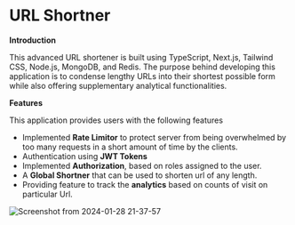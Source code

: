 
# URL Shortner

**Introduction**  

This advanced URL shortener is built using TypeScript, Next.js, Tailwind CSS, Node.js, MongoDB, and Redis. The purpose behind developing this application is to condense lengthy URLs into their shortest possible form while also offering supplementary analytical functionalities.

**Features**  

This application provides users with the following features  

- Implemented **Rate Limitor** to protect server from being overwhelmed by too many requests in a short amount of time by the clients.
- Authentication using **JWT Tokens**  
- Implemented **Authorization**, based on roles assigned to the user. 
- A **Global Shortner** that can be used to shorten url of any length.
- Providing feature to track the **analytics** based on counts of visit on particular Url.
  
![Screenshot from 2024-01-28 21-37-57](https://github.com/DikshakAdhikari/Url-Shortner/assets/69723589/bb204791-a1c9-4b20-9a29-ee3d98aec741)  





